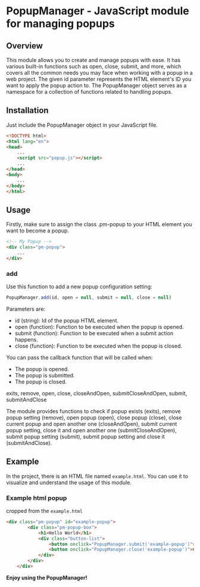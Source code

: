 
# PopupManager - JavaScript module for managing popups

## Overview
This module allows you to create and manage popups with ease. It has various built-in functions such as open, close, submit, and more, which covers all the common needs you may face when working with a popup in a web project.
The given id parameter represents the HTML element's ID you want to apply the popup action to.
The PopupManager object serves as a namespace for a collection of functions related to handling popups.

## Installation
Just include the PopupManager object in your JavaScript file.

```html
<!DOCTYPE html>
<html lang="en">
<head>
    ...
    <script src="popup.js"></script>
    ...
</head>
<body>
    ...
</body>
</html>

```

## Usage
Firstly, make sure to assign the class .pm-popup to your HTML element you want to become a popup.

```html
<!-- My Popup -->
<div class="pm-popup">
    ...
</div>
```

### add
Use this function to add a new popup configuration setting:

```js
PopupManager.add(id, open = null, submit = null, close = null)
```

Parameters are:
- id (string): Id of the popup HTML element.
- open (function): Function to be executed when the popup is opened.
- submit (function): Function to be executed when a submit action happens.
- close (function): Function to be executed when the popup is closed.

You can pass the callback function that will be called when:
- The popup is opened.
- The popup is submitted.
- The popup is closed.

exits, remove, open, close, closeAndOpen, submitCloseAndOpen, submit, submitAndClose

The module provides functions to check if popup exists (exits), remove popup setting (remove), 
open popup (open), close popup (close), close current popup and open another one (closeAndOpen), 
submit current popup setting, close it and open another one (submitCloseAndOpen), 
submit popup setting (submit), submit popup setting and close it (submitAndClose).

## Example
In the project, there is an HTML file named `example.html`. 
You can use it to visualize and understand the usage of this module.

### Example html popup
cropped from the `example.html`
```html
<div class="pm-popup" id="example-popup">
        <div class="pm-popup-box">
            <h1>Hello World</h1>
            <div class="button-list">
                <button onclick="PopupManager.submit('example-popup')">Submit</button>
                <button onclick="PopupManager.close('example-popup')">Close</button>
            </div>
        </div>
    </div>
```

**Enjoy using the PopupManager!**